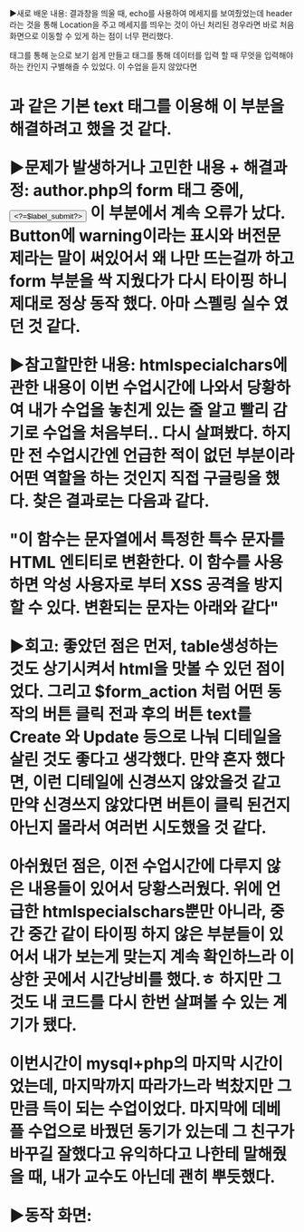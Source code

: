 ▶새로 배운 내용:
  결과창을 띄울 때, echo를 사용하여 메세지를 보여줬었는데 header라는 것을 통해 Location을 주고 메세지를 띄우는 것이 아닌
  처리된 경우라면 바로 처음 화면으로 이동할 수 있게 하는 점이 너무 편리했다.
  <table>태그를 통해 눈으로 보기 쉽게 만들고 <label>태그를 통해 데이터를 입력 할 때 무엇을 입력해야하는 칸인지 구별해즐 수 있었다.
  이 수업을 듣지 않았다면 <h1>과 같은 기본 text 태그를 이용해 이 부분을 해결하려고 했을 것 같다.
  
▶문제가 발생하거나 고민한 내용 +  해결과정:
  author.php의 form 태그 중에, <input type="submit" value="<?=$label_submit?>"> 이 부분에서 계속 오류가 났다.
  Button에 warning이라는 표시와 버전문제라는 말이 써있어서 왜 나만 뜨는걸까 하고 form 부분을 싹 지웠다가 다시 타이핑 하니 제대로 정상 동작 했다.
  아마 스펠링 실수 였던 것 같다.
  
▶참고할만한 내용:
  htmlspecialchars에 관한 내용이 이번 수업시간에 나와서 당황하여 내가 수업을 놓친게 있는 줄 알고 빨리 감기로 수업을 처음부터..
  다시 살펴봤다. 하지만 전 수업시간엔 언급한 적이 없던 부분이라 어떤 역할을 하는 것인지 직접 구글링을 했다. 찾은 결과로는 다음과 같다.
  
  "이 함수는 문자열에서 특정한 특수 문자를 HTML 엔티티로 변환한다. 
  이 함수를 사용하면 악성 사용자로 부터 XSS 공격을 방지 할 수 있다. 변환되는 문자는 아래와 같다"

▶회고:
  좋았던 점은 먼저, table생성하는 것도 상기시켜서 html을 맛볼 수 있던 점이었다.
  그리고 $form_action 처럼 어떤 동작의 버튼 클릭 전과 후의 버튼 text를 Create 와 Update 등으로 나눠 디테일을 살린 것도 좋다고 생각했다.
  만약 혼자 했다면, 이런 디테일에 신경쓰지 않았을것 같고 만약 신경쓰지 않았다면 버튼이 클릭 된건지 아닌지 몰라서 여러번 시도했을 것 같다.
  
  아쉬웠던 점은, 이전 수업시간에 다루지 않은 내용들이 있어서 당황스러웠다.
  위에 언급한 htmlspecialschars뿐만 아니라, 중간 중간 같이 타이핑 하지 않은 부분들이 있어서 내가 보는게 맞는지 계속 확인하느라 이상한 곳에서 시간낭비를 했다.ㅎ
  하지만 그것도 내 코드를 다시 한번 살펴볼 수 있는 계기가 됐다.
  
  이번시간이 mysql+php의 마지막 시간이었는데, 마지막까지 따라가느라 벅찼지만 그만큼 득이 되는 수업이었다.
  마지막에 데베플 수업으로 바꿨던 동기가 있는데 그 친구가 바꾸길 잘했다고 유익하다고 나한테 말해줬을 때, 내가 교수도 아닌데 괜히 뿌듯했다.

▶동작 화면:
